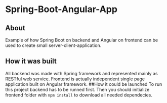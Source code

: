 # Spring-Boot-Angular-App
## About
Example of how Spring Boot on backend and Angular on frontend can be used to create small server-client-application.
## How it was built
All backend was made with Spring framework and represented mainly as RESTful web service.
Frontend is actually independent single page application built on Angular framework.
##How it could be launched
To run this project backend has to be runned first. Then you should initialize frontend folder with `npm install` to download all needed dependecies. 


